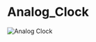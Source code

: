 # Analog_Clock
![Analog Clock](https://user-images.githubusercontent.com/91076807/143770311-c54205aa-fda6-4531-b8d6-c8520d5d9780.gif)
